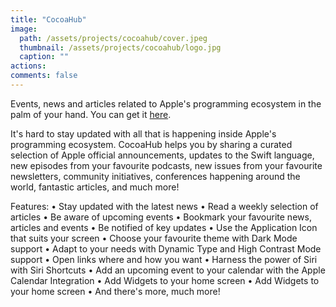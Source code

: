 ```yaml
---
title: "CocoaHub"
image: 
  path: /assets/projects/cocoahub/cover.jpeg
  thumbnail: /assets/projects/cocoahub/logo.jpg
  caption: ""
actions:
comments: false
---
```


Events, news and articles related to Apple's programming ecosystem in the palm of your hand. You can get it [here](https://apps.apple.com/us/app/cocoahub/id1467755462).

It's hard to stay updated with all that is happening inside Apple's programming ecosystem. CocoaHub helps you by sharing a curated selection of Apple official announcements, updates to the Swift language, new episodes from your favourite podcasts, new issues from your favourite newsletters, community initiatives, conferences happening around the world, fantastic articles, and much more!

Features:
• Stay updated with the latest news
• Read a weekly selection of articles
• Be aware of upcoming events
• Bookmark your favourite news, articles and events
• Be notified of key updates
• Use the Application Icon that suits your screen
• Choose your favourite theme with Dark Mode support
• Adapt to your needs with Dynamic Type and High Contrast Mode support
• Open links where and how you want
• Harness the power of Siri with Siri Shortcuts
• Add an upcoming event to your calendar with the Apple Calendar Integration
• Add Widgets to your home screen
• Add Widgets to your home screen
• And there's more, much more!
